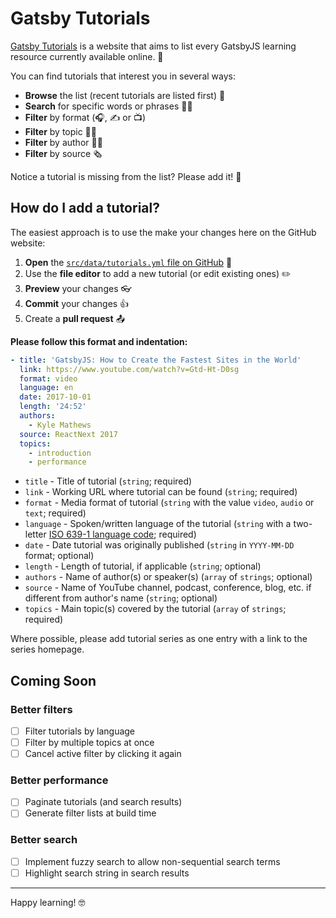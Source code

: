 # Gatsby Tutorials

[Gatsby Tutorials](https://www.gatsbytutorials.com) is a website that aims to list every GatsbyJS learning resource currently available online. 🎉

You can find tutorials that interest you in several ways:

- **Browse** the list (recent tutorials are listed first) 👀
- **Search** for specific words or phrases 🕵️‍♀️
- **Filter** by format (🎧, ✍️ or 📺)
- **Filter** by topic 🤷‍♂️
- **Filter** by author 👩‍🏫
- **Filter** by source 🗞️

Notice a tutorial is missing from the list? Please add it! 🙏

## How do I add a tutorial?

The easiest approach is to use the make your changes here on the GitHub website:

1. **Open** the [`src/data/tutorials.yml` file on GitHub](https://github.com/ooloth/gatsby-tutorials/blob/master/src/data/tutorials.yml) 📂
2. Use the **file editor** to add a new tutorial (or edit existing ones) ✏️
3. **Preview** your changes 👓
3. **Commit** your changes 👍
4. Create a **pull request** 📤

**Please follow this format and indentation:**

```yaml
- title: 'GatsbyJS: How to Create the Fastest Sites in the World'
  link: https://www.youtube.com/watch?v=Gtd-Ht-D0sg
  format: video
  language: en
  date: 2017-10-01
  length: '24:52'
  authors: 
    - Kyle Mathews
  source: ReactNext 2017
  topics:
    - introduction
    - performance
```

- `title` - Title of tutorial (`string`; required)
- `link` - Working URL where tutorial can be found (`string`; required)
- `format` - Media format of tutorial (`string` with the value `video`, `audio` or `text`; required)
- `language` - Spoken/written language of the tutorial (`string` with a two-letter [ISO 639-1 language code](https://en.wikipedia.org/wiki/List_of_ISO_639-1_codes); required)
- `date` - Date tutorial was originally published (`string` in `YYYY-MM-DD` format; optional)
- `length` - Length of tutorial, if applicable (`string`; optional)
- `authors` - Name of author(s) or speaker(s) (`array` of `strings`; optional)
- `source` - Name of YouTube channel, podcast, conference, blog, etc. if different from author's name (`string`; optional)
- `topics` - Main topic(s) covered by the tutorial (`array` of `strings`; required)

Where possible, please add tutorial series as one entry with a link to the series homepage.

## Coming Soon

### Better filters

- [ ] Filter tutorials by language
- [ ] Filter by multiple topics at once
- [ ] Cancel active filter by clicking it again

### Better performance

- [ ] Paginate tutorials (and search results)
- [ ] Generate filter lists at build time

### Better search

- [ ] Implement fuzzy search to allow non-sequential search terms
- [ ] Highlight search string in search results

---

Happy learning! 🤓